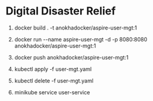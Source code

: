 # Digital Disaster Relief

1. docker build . -t anokhadocker/aspire-user-mgt:1

2. docker run --name aspire-user-mgt -d -p 8080:8080 anokhadocker/aspire-user-mgt:1

3. docker push anokhadocker/aspire-user-mgt:1  

4. kubectl apply -f user-mgt.yaml

5. kubectl delete -f user-mgt.yaml

6. minikube service user-service

